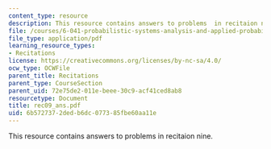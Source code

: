 ```yaml
---
content_type: resource
description: This resource contains answers to problems  in recitaion nine.
file: /courses/6-041-probabilistic-systems-analysis-and-applied-probability-spring-2006/6b5727372dedb6dc077385fbe60aa11e_rec09_ans.pdf
file_type: application/pdf
learning_resource_types:
- Recitations
license: https://creativecommons.org/licenses/by-nc-sa/4.0/
ocw_type: OCWFile
parent_title: Recitations
parent_type: CourseSection
parent_uid: 72e75de2-011e-beee-30c9-acf41ced8ab8
resourcetype: Document
title: rec09_ans.pdf
uid: 6b572737-2ded-b6dc-0773-85fbe60aa11e
---
```

This resource contains answers to problems  in recitaion nine.
